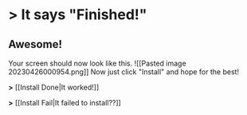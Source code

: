 # > It says "Finished!"
## Awesome!
Your screen should now look like this.
![[Pasted image 20230426000954.png]]
Now just click "Install" and hope for the best!


**>** [[Install Done|It worked!]]

**>** [[Install Fail|It failed to install??]]